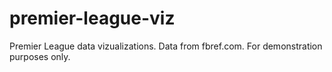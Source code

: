 # premier-league-viz
Premier League data vizualizations. Data from fbref.com. For demonstration purposes only.
